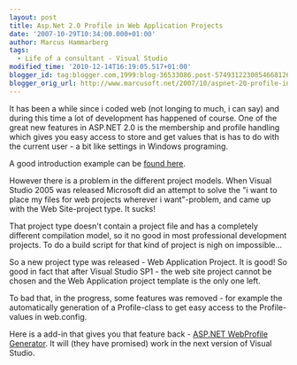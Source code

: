 ```yaml
---
layout: post
title: Asp.Net 2.0 Profile in Web Application Projects
date: '2007-10-29T10:34:00.000+01:00'
author: Marcus Hammarberg
tags:
  - Life of a consultant - Visual Studio
modified_time: '2010-12-14T16:19:05.517+01:00'
blogger_id: tag:blogger.com,1999:blog-36533086.post-5749312230854668126
blogger_orig_url: http://www.marcusoft.net/2007/10/aspnet-20-profile-in-web-application.html
---
```


It has been a while since i coded web (not longing to much, i can
say) and during this time a lot of development has happened of course.
One of the great new features in ASP.NET 2.0 is the membership and
profile handling which gives you easy access to store and get values
that is has to do with the current user - a bit like settings in Windows
programing.

A good introduction example can be [found
here](http://www.odetocode.com/Articles/440.aspx).

However there is a problem in the different project models. When Visual
Studio 2005 was released Microsoft did an attempt to solve the "i want
to place my files for web projects wherever i want"-problem, and came up
with the Web Site-project type. It sucks!

That project type doesn't contain a project file and has a completely
different compilation model, so it no good in most professional
development projects. To do a build script for that kind of project is
nigh on impossible...

So a new project type was released - Web Application Project. It is
good! So good in fact that after Visual Studio SP1 - the web site
project cannot be chosen and the Web Application project template is the
only one left.

To bad that, in the progress, some features was removed - for example
the automatically generation of a Profile-class to get easy access to
the Profile-values in web.config.

Here is a add-in that gives you that feature back - [ASP.NET WebProfile
Generator](http://www.codeplex.com/WebProfile). It will (they have
promised) work in the next version of Visual Studio.
